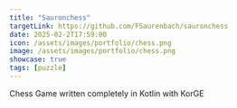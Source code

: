 ```yaml
---
title: "Sauronchess"
targetLink: https://github.com/FSaurenbach/sauronchess
date: 2025-02-2T17:59:00
icon: /assets/images/portfolio/chess.png
image: /assets/images/portfolio/chess.png
showcase: true
tags: [puzzle]
---
```


Chess Game written completely in Kotlin with KorGE
